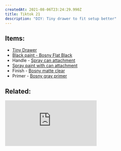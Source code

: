 ```yaml
---
createdAt: 2021-08-06T23:24:29.990Z
title: Tiktok 21
description: "DIY: Tiny drawer to fit setup better"
---
```

## Items:

* [Tiny Drawer](https://shp.ee/skdqy8t)
* [Black paint - Bosny Flat Black](https://shp.ee/m8mfist)
* Handle - [Spray can attachment](https://shp.ee/3kvu2nt)
* [Spray paint with can attachment](https://shp.ee/78d23ht)
* Finish  - [Bosny matte clear](https://c.lazada.com.ph/t/c.0rif4Z?url=https%3A%2F%2Fwww.lazada.com.ph%2Fproducts%2Fbosny-spray-paint-clear-190-or-flat-matte-clear-191-i2204131575-s9908852693.html&sub_aff_id=site)
* Primer - [Bosny gray primer](https://c.lazada.com.ph/t/c.0ri4WZ?url=https%3A%2F%2Fwww.lazada.com.ph%2Fproducts%2Fbosny-spray-paint-primer-gray-68-i2201583046-s9894889788.html&sub_aff_id=site)

## Related:

<iframe src="https://www.youtube.com/embed/67JkQizusng" title="YouTube video player" frameborder="0" allow="accelerometer; autoplay; clipboard-write; encrypted-media; gyroscope; picture-in-picture" allowfullscreen></iframe>